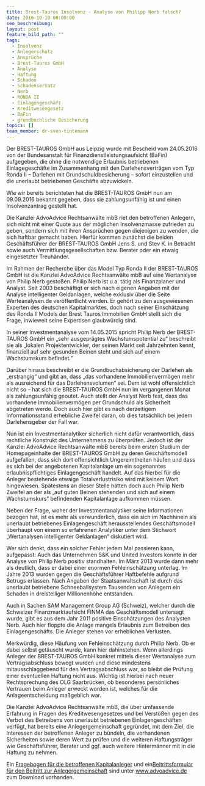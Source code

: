 ```yaml
---
title: Brest-Tauros Insolvenz - Analyse von Philipp Nerb falsch?
date: 2016-10-10 00:00:00
seo_beschreibung:
layout: post
feature_bild_path: ""
tags:
  - Insolvenz
  - Anlegerschutz
  - Ansprüche
  - Brest-Tauros GmbH
  - Analyse
  - Haftung
  - Schaden
  - Schadensersatz
  - Nerb
  - RONDA II
  - Einlagengeschäft
  - Kreditwesengesetz
  - BaFin
  - grundbuchliche Besicherung
topics: []
team_member: dr-sven-tintemann
---
```



Der BREST-TAUROS GmbH aus Leipzig wurde mit Bescheid vom 24.05.2016 von der Bundesanstalt für Finanzdienstleistungsaufsicht (BaFin) aufgegeben, die ohne die notwendige Erlaubnis betriebenen Einlagegeschäfte im Zusammenhang mit den Darlehensverträgen vom Typ Ronda II – Darlehen mit Grundschuldbesicherung – sofort einzustellen und die unerlaubt betriebenen Geschäfte abzuwickeln.

Wie wir bereits berichteten hat die BREST-TAUROS GmbH nun am 09.09.2016 bekannt gegeben, dass sie zahlungsunfähig ist und einen Insolvenzantrag gestellt hat.

Die Kanzlei AdvoAdvice Rechtsanwälte mbB riet den betroffenen Anlegern, sich nicht mit einer Quote aus der möglichen Insolvenzmasse zufrieden zu geben, sondern sich mit ihren Ansprüchen gegen diejenigen zu wenden, die sich haftbar gemacht haben. Hierfür kommen zunächst die beiden Geschäftsführer der BREST-TAUROS GmbH Jens S. und Stev K. in Betracht sowie auch Vermittlungsgesellschaften bzw. Berater oder ein etwaig eingesetzter Treuhänder.

Im Rahmen der Recherche über das Model Typ Ronda II der BREST-TAUROS GmbH ist die Kanzlei AdvoAdvice Rechtsanwälte mbB auf eine Wertanalyse von Philip Nerb gestoßen. Philip Nerb ist u.a. tätig als Finanzplaner und Analyst. Seit 2003 beschäftigt er sich nach eigenen Angaben mit der Analyse intelligenter Geldanlagen, welche exklusiv über die Seite Werteanalysen.de veröffentlicht werden. Er gehört zu den ausgewiesenen Experten des deutschen Kapitalmarktes, doch nach seiner Einschätzung des Ronda II Models der Brest Tauros Immobilien GmbH stellt sich die Frage, inwieweit seine Expertisen glaubwürdig sind.

In seiner Investmentanalyse vom 14.05.2015 spricht Philip Nerb der BREST-TAUROS GmbH ein „sehr ausgeprägtes Wachstumspotential zu“ beschreibt sie als „lokalen Projektentwickler, der seinen Markt seit Jahrzehnten kennt, finanziell auf sehr gesunden Beinen steht und sich auf einem Wachstumskurs befindet.“

Darüber hinaus beschreibt er die Grundbuchabsicherung der Darlehen als „erstrangig“ und gibt an, dass „das vorhandene Immobilienvermögen mehr als ausreichend für das Darlehensvolumen“ sei. Dem ist wohl offensichtlich nicht so – hat sich die BREST-TAUROS GmbH nun im vergangenen Monat als zahlungsunfähig geoutet. Auch stellt der Analyst Nerb fest, dass das vorhandene Immobilienvermögen per Grundschuld als Sicherheit abgetreten werde. Doch auch hier gibt es nach derzeitigem Informationsstand erhebliche Zweifel daran, ob dies tatsächlich bei jedem Darlehensgeber der Fall war.

Nun ist ein Investmentanalytiker sicherlich nicht dafür verantwortlich, dass rechtliche Konstrukt des Unternehmens zu überprüfen. Jedoch ist der Kanzlei AdvoAdvice Rechtsanwälte mbB bereits beim ersten Studium der Homepageinhalte der BREST-TAUROS GmbH zu deren Geschäftsmodell aufgefallen, dass sich dort offensichtlich Ungereimtheiten häufen und dass es sich bei der angebotenen Kapitalanlage um ein sogenanntes erlaubnispflichtiges Einlagengeschäft handelt. Auf das hierbei für die Anleger bestehende etwaige Totalverlustrisiko wird mit keinem Wort hingewiesen. Spätestens an dieser Stelle hätten doch auch Philip Nerb Zweifel an der als „auf guten Beinen stehenden und sich auf einem Wachstumskurs“ befindenden Kapitalanlage aufkommen müssen.

Neben der Frage, woher der Investmentanalytiker seine Informationen bezogen hat, ist es mehr als verwunderlich, dass ein sich im Nachhinein als unerlaubt betriebenes Einlagengeschäft herausstellendes Geschäftsmodell überhaupt von einem so erfahrenen Analytiker unter dem Stichwort „Wertanalysen intelligenter Geldanlagen“ diskutiert wird.

Wer sich denkt, dass ein solcher Fehler jedem Mal passieren kann, aufgepasst: Auch das Unternehmen S&K und United Investors konnte in der Analyse von Philip Nerb positiv standhalten. Im März 2013 wurde dann mehr als deutlich, dass er dabei einer enormen Fehleinschätzung unterlag. Im Jahre 2013 wurden gegen die Geschäftsführer Haftbefehle aufgrund Betrugs erlassen. Nach Angaben der Staatsanwaltschaft ist durch das unerlaubt betriebene Schneeballsystem Tausenden von Anlegern ein Schaden in dreistelliger Millionenhöhe entstanden.

Auch in Sachen SAM Management Group AG (Schweiz), welcher durch die Schweizer Finanzmarktaufsicht FINMA das Geschäftsmodell untersagt wurde, gibt es aus dem Jahr 2011 positive Einschätzungen des Analysten Nerb. Auch hier floppte die Anlage mangels Erlaubnis zum Betreiben des Einlagengeschäfts. Die Anleger stehen vor erheblichen Verlusten.

Merkwürdig, diese Häufung von Fehleinschätzung durch Philip Nerb. Ob er dabei selbst getäuscht wurde, kann hier dahinstehen. Wenn allerdings Anleger der BREST-TAUROS GmbH konkret mittels dieser Wertanalyse zum Vertragsabschluss bewegt wurden und diese mindestens mitausschlaggebend für den Vertragsabschluss war, so bleibt die Prüfung einer eventuellen Haftung nicht aus. Wichtig ist hierbei nach neuer Rechtsprechung des OLG Saarbrücken, ob besonderes persönliches Vertrauen beim Anleger erweckt worden ist, welches für die Anlageentscheidung maßgeblich war.

Die Kanzlei AdvoAdvice Rechtsanwälte mbB, die über umfassende Erfahrung in Fragen des Kreditwesengesetzes und bei Verstößen gegen des Verbot des Betreibens von unerlaubt betriebenen Einlagengeschäften verfügt, hat bereits eine Anlegergemeinschaft gegründet, mit dem Ziel, die Interessen der betroffenen Anleger zu bündeln, die vorhandenen Sicherheiten sowie deren Wert zu prüfen und die weiteren Haftungsträger wie Geschäftsführer, Berater und ggf. auch weitere Hintermänner mit in die Haftung zu nehmen.

Ein [Fragebogen für die betroffenen Kapitalanleger](/uploads/fragebogen-brest-tauros.pdf) und ein[Beitrittsformular für den Beitritt zur Anlegergemeinschaft](/uploads/anmeldeformular-zur-geschadigtengemeinschaft---brest-tauros.pdf) sind unter www.advoadvice.de zum Download vorhanden.